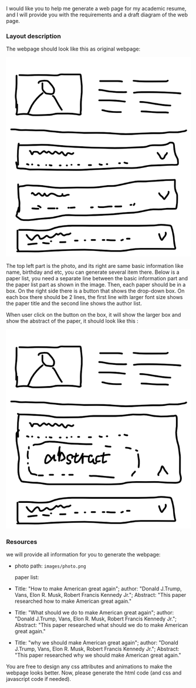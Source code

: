 I would like you to help me generate a web page for my academic resume, and I will provide you with the requirements and a draft diagram of the web page.
### Layout description
The webpage should look like this as original webpage:

![my photo](images/init.png)

The top left part is the photo, and its right are same basic information like name, birthday and etc, you can generate several item there. Below is a paper list, you need a separate line between the basic information part and the paper list part as shown in the image. Then, each paper should be in a box. On the right side there is a button that shows the drop-down box. On each box there should be 2 lines, the first line with larger font size shows the paper title and the second line shows the author list.

When user click on the button on the box, it will show the larger box and show the abstract of the paper, it should look like this :

![my photo](images/abs.png)

### Resources

we will provide all information for you to generate the webpage:
- photo path: `images/photo.png`

  paper list:

- Title: "How to make American great again";  author: "Donald J.Trump, Vans, Elon R. Musk, Robert Francis Kennedy Jr.";  Abstract: "This paper researched how to make American great again."

- Title: "What should we do to make American great again";  author: "Donald J.Trump, Vans, Elon R. Musk, Robert Francis Kennedy Jr."; Abstract: "This paper researched what should we do to make American great again."

-  Title: "why we should make American great again";  author: "Donald J.Trump, Vans, Elon R. Musk, Robert Francis Kennedy Jr."; Abstract: "This paper researched why we should make American great again."

You are free to design any css attributes and animations to make the webpage looks better. Now, please generate the html code (and css and javascript code if needed).